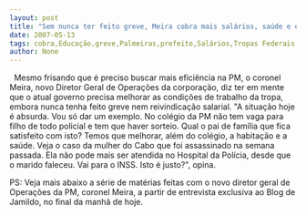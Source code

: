 ```yaml
---
layout: post
title: "Sem nunca ter feito greve, Meira cobra mais salários, saúde e educação para a tropa"
date: 2007-05-13
tags: cobra,Educação,greve,Palmeiras,prefeito,Salários,Tropas Federais
author: None
---
```

&nbsp;
Mesmo frisando que &eacute; preciso buscar mais efici&ecirc;ncia na PM, o coronel Meira, novo Diretor Geral de Opera&ccedil;&otilde;es da corpora&ccedil;&atilde;o, diz ter em mente que o atual governo precisa melhorar as condi&ccedil;&otilde;es de trabalho da tropa, embora nunca tenha feito greve nem reivindica&ccedil;&atilde;o salarial.
&quot;A situa&ccedil;&atilde;o hoje &eacute; absurda. Vou s&oacute; dar um exemplo. No col&eacute;gio da PM n&atilde;o tem vaga para filho de todo policial e tem que haver sorteio. Qual o pai de fam&iacute;lia que fica satisfeito com isto? Temos que melhorar, al&eacute;m do col&eacute;gio, a habita&ccedil;&atilde;o e a sa&uacute;de. Veja o caso da mulher do Cabo que foi assassinado na semana passada. Ela n&atilde;o pode mais ser atendida no Hospital da Pol&iacute;cia, desde que o marido faleceu. Vai para o INSS. Isto &eacute; justo?&quot;, opina.

PS: Veja mais abaixo a s&eacute;rie de mat&eacute;rias feitas com o novo diretor geral de Opera&ccedil;&otilde;es da PM, coronel Meira, a partir de entrevista exclusiva ao Blog de Jamildo, no final da manh&atilde; de hoje.
 